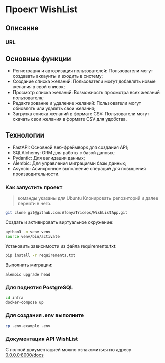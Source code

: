 # Проект WishList

## Описание

### URL

## Основные функции

* Регистрация и авторизация пользователей: Пользователи могут создавать аккаунты и входить в систему;
* Создание списка желаний: Пользователи могут добавлять новые желания в свой список;
* Просмотр списка желаний: Возможность просмотра всех желаний пользователя;
* Редактирование и удаление желаний: Пользователи могут обновлять или удалять свои желания;
* Загрузка списка желаний в формате CSV: Пользователи могут скачать свои желания в формате CSV для удобства.

## Технологии

* FastAPI: Основной веб-фреймворк для создания API;
* SQLAlchemy: ORM для работы с базой данных;
* Pydantic: Для валидации данных;
* Alembic: Для управления миграциями базы данных;
* Asyncio: Асинхронное выполнение операций для повышения производительности.

### Как запустить проект

> команды указаны для Ubuntu
Клонировать репозиторий и далее перейти в него.

```bash
git clone git@github.com:AfonyaTriceps/WishListApp.git
```

Cоздать и активировать виртуальное окружение:

```bash
python3 -m venv venv
source venv/bin/activate
```

Установить зависимости из файла requirements.txt:

```bash
pip install -r requirements.txt
```

Выполнить миграции:

```bash
alembic upgrade head
```

### Для поднятия PostgreSQL

```bash
cd infra
docker-compose up
```

### Для создания .env выполните

```bash
cp .env.example .env
```

### Документация API WishList

С полной документацией можно ознакомиться по адресу
[0.0.0.0:8000/docs](0.0.0.0:8000/docs)
